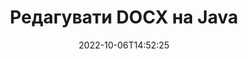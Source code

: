 ---
############################# Static ############################
layout: "auto-gen-editor"
date: 2022-10-06T14:52:25
draft: false
otherformats: doc docx docm dotx xls xlsx ppt pptx pptm mobi epub html mhtml txt xml csv pdf xps

############################# Head ############################
head_title: "Редактор DOCX — редагуйте DOCX на Java"
head_description: "Як редагувати DOCX в Java, використовуючи декілька рядків коду? Використовуйте API-інтерфейси обробки документів GroupDocs для редагування, оновлення та збереження файлів у більш ніж 30 форматах."

############################# Header ############################
title: "Редагувати DOCX на Java"
description: "Ефективне та надійне редагування DOCX із використанням API GroupDocs.Editor for Java, що виконується на серверній стороні, без використання стороннього ПЗ типу Microsoft Office чи Open Office."
bg_image: "https://cms.admin.containerize.com/templates/aspose/App_Themes/V3/images/bg/header1.png"
bg_overlay: false
button:
    enable: true
    icon: "fas fa-arrow-down"
    label: "Скачати безоплатну пробну версію"
    link: "https://downloads.groupdocs.com/editor/java"

############################# SubMenu ############################
submenu:
    enable: true

    left:
        img_alt: "GroupDocs.Editor for Java"
        image: "https://cms.admin.containerize.com/templates/groupdocs/images/product-logos/90x90-noborder/groupdocs-editor-java.png"
        product: "GroupDocs.Editor"
        platform: "Java"

    middle:
        button:

            # button loop
            - link: "https://apireference.groupdocs.com/editor/java"
              text: "Довідник по API"

            # button loop
            - link: "https://github.com/groupdocs-editor"
              text: "Приклади коду"

            # button loop
            - link: "https://products.groupdocs.app/editor/family"
              text: "Живі демонстрації"

            # button loop
            - link: "https://purchase.groupdocs.com/pricing/editor/java"
              text: "Ціни"

    right:
        link_download: "https://downloads.groupdocs.com/editor"
        link_learn: "https://docs.groupdocs.com/editor/java"
        link_buy: "https://purchase.groupdocs.com"

############################# About ############################
about:
    enable: true
    title: "Про GroupDocs.Editor for Java API"
    content: |
        [GroupDocs.Editor for Java](/uk/editor/java/) API — це правильний вибір для редагування документів та презентацій Microsoft Word, Excel, PowerPoint, Open Office. GroupDocs.Editor — це автономний API, котрий підходить для серверних та внутрішніх систем, де потрібна висока продуктивність. Він не залежить від якого-небудь програмного забезпечення, такого як Microsoft Office чи Open Office.

############################# Steps ############################
steps:
    enable: true
    title_left: "Кроки по редагуванню XLSM на Java"
    content_left: |
        [GroupDocs.Editor for Java](/uk/editor/java/) надає розробникам простий і зрозумілий спосіб редагування файлів XLSM за допомогою кількох рядків коду.
        * Створіть екземпляр класу `Editor` із вказанням обов'язкового шляху до файлу чи потоки та необов'язковим класом `SpreadsheetLoadOptions` і завантажте файл XLSM
        * Створіть та налаштуйте екземпляр класу `SpreadsheetEditOptions` для формату файлу XLSM
        * Викличте метод `Editor.Edit()` і отримайте документ XLSM у форматі HTML, котрий легко редагується любим WYSIWYG-редактором.
        * Викличте метод `Editor.Save()` і збережіть відредагований файл XLSM, використовуючи клас `SpreadsheetSaveOptions`

        
    title_right: "Системні Вимоги"
    content_right: |
        Базове редагування документу за допомогою GroupDocs.Editor for Java API можна виконати, здійснивши кілька простих кроків. Наші API підтримуються на всіх основних платформах та операційних системах. Перед виконанням наведеного нижче коду переконайтесь, що на вашій системі попередньо встановлені наступні компоненти.

        * Операційні системи: Microsoft Windows, Linux, MacOS
        * Середовища розробки: NetBeans, IntelliJ IDEA, Eclipse
        * Фреймворки: Java 7 (1.7) and above
        * Отримайте останню версію GroupDocs.Editor for Java, завантажену із [Maven](https://repository.groupdocs.com/editor/)
        
    code: |        
        ```java
        // Load the XLSM file into Editor with the optional SpreadsheetLoadOptions
        Editor editor = new Editor("source.xlsm", new SpreadsheetLoadOptions());

        // Create and adjust the edit options
        SpreadsheetEditOptions editOptions = new SpreadsheetEditOptions();
        editOptions.setWorksheetIndex(1);//select a tab (worksheet) to edit

        // Open input XLSM document for edit — obtain an intermediate document, that can be edited
        EditableDocument beforeEdit = editor.edit(editOptions);

        // Grab XLSM document content and associated resources from editable document
        string content = beforeEdit.getContent();

        // Send the content to WYSIWYG-editor, edit it there, and send edited content back to the server-side
        // This step simulates a such operation
        string updatedContent = content.replace("Cell Text", "Edited Cell Text");

        // Grab edited content and resources from WYSIWYG-editor and create a new EditableDocument instance from it
        EditableDocument afterEdit = EditableDocument.fromMarkup(updatedContent, null);

        // Create a save options and select a desired output format
        SpreadsheetSaveOptions saveOptions = new SpreadsheetSaveOptions(SpreadsheetFormats.Xlsm);

        // Save edited XLSM document to the file
        editor.save(afterEdit, "edited.xlsm", saveOptions);
        ```
        
############################# Demos ############################
demos:
    enable: true
    title: "Демоверсії редактора XLSM"
    content: |
        Відредагуйте XLSM прямо зараз, відвідав [живі демонстрації](https://products.groupdocs.app/editor/family). Жива демонстрація має наступні переваги
        
############################# More Formats ############################
more_formats:
    enable: true
    title: "Інші підтримувані редактори"
    content: |
        Ви також можете редагувати файли інших форматів. Будь ласка, ознайомтеся із повним списком нижче.


############################# Back to top ###############################
back_to_top:
    enable: true
---